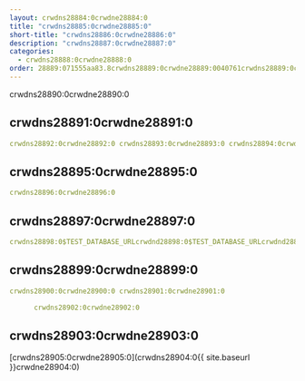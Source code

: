 ```yaml
---
layout: crwdns28884:0crwdne28884:0
title: "crwdns28885:0crwdne28885:0"
short-title: "crwdns28886:0crwdne28886:0"
description: "crwdns28887:0crwdne28887:0"
categories:
  - crwdns28888:0crwdne28888:0
order: 28889:071555aa83.8crwdns28889:0crwdne28889:0040761crwdns28889:0crwdne28889:0
---
```

crwdns28890:0crwdne28890:0

## crwdns28891:0crwdne28891:0

```yaml
crwdns28892:0crwdne28892:0 crwdns28893:0crwdne28893:0 crwdns28894:0crwdne28894:0
```

## crwdns28895:0crwdne28895:0

```yaml
crwdns28896:0crwdne28896:0
```

## crwdns28897:0crwdne28897:0

```yaml
crwdns28898:0$TEST_DATABASE_URLcrwdnd28898:0$TEST_DATABASE_URLcrwdnd28898:0$TEST_DATABASE_URLcrwdne28898:0
```

## crwdns28899:0crwdne28899:0

```yaml
crwdns28900:0crwdne28900:0 crwdns28901:0crwdne28901:0

      crwdns28902:0crwdne28902:0

```

## crwdns28903:0crwdne28903:0

[crwdns28905:0crwdne28905:0](crwdns28904:0{{ site.baseurl }}crwdne28904:0)